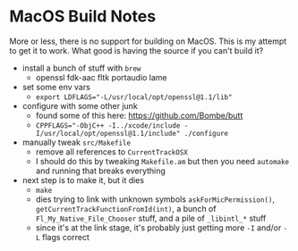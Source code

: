 # MacOS Build Notes

More or less, there is no support for building on MacOS. This is my attempt to get it to work. What good is having the source if you can't build it?

- install a bunch of stuff with `brew`
  - openssl fdk-aac fltk portaudio lame
- set some env vars
  - `export LDFLAGS="-L/usr/local/opt/openssl@1.1/lib"`
- configure with some other junk
  - found some of this here:  https://github.com/Bombe/butt 
  - `CPPFLAGS="-ObjC++ -I../xcode/include -I/usr/local/opt/openssl@1.1/include" ./configure `
- manually tweak `src/Makefile`
  - remove all references to `CurrentTrackOSX`
  - I should do this by tweaking `Makefile.am` but then you need `automake` and running that breaks everything
- next step is to make it, but it dies
  - `make`
  - dies trying to link with unknown symbols `askForMicPermission()`, `getCurrentTrackFunctionFromId(int)`, a bunch of `Fl_My_Native_File_Chooser` stuff, and a pile of `_libintl_*` stuff 
  - since it's at the link stage, it's probably just getting more `-I` and/or `-L` flags correct
